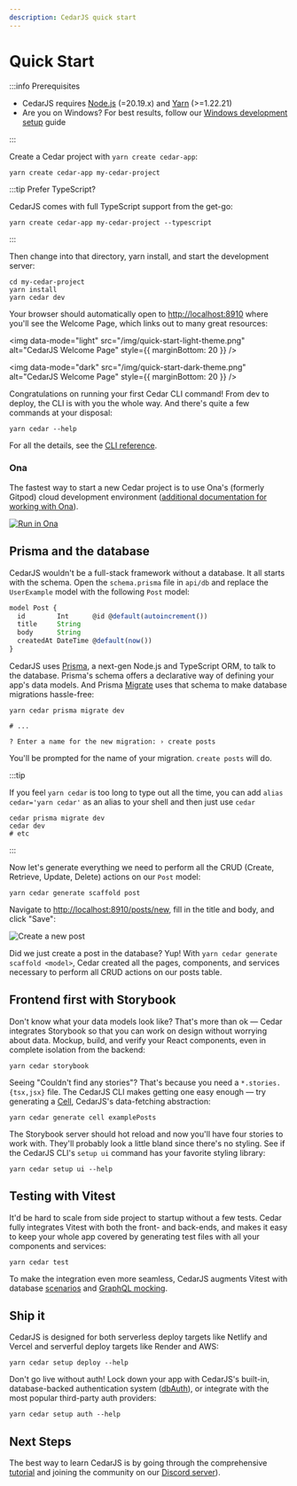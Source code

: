 ```yaml
---
description: CedarJS quick start
---
```


# Quick Start

:::info Prerequisites

- CedarJS requires [Node.js](https://nodejs.org/en/) (=20.19.x) and
  [Yarn](https://yarnpkg.com/) (>=1.22.21)
- Are you on Windows? For best results, follow our [Windows development
  setup](how-to/windows-development-setup.md) guide

:::

Create a Cedar project with `yarn create cedar-app`:

```
yarn create cedar-app my-cedar-project
```

:::tip Prefer TypeScript?

CedarJS comes with full TypeScript support from the get-go:

```
yarn create cedar-app my-cedar-project --typescript
```

:::

Then change into that directory, yarn install, and start the development server:

```
cd my-cedar-project
yarn install
yarn cedar dev
```

Your browser should automatically open to [http://localhost:8910](http://localhost:8910) where you'll see the Welcome Page, which links out to many great resources:

<img data-mode="light" src="/img/quick-start-light-theme.png" alt="CedarJS Welcome Page" style={{ marginBottom: 20 }} />

<img data-mode="dark" src="/img/quick-start-dark-theme.png" alt="CedarJS Welcome Page" style={{ marginBottom: 20 }} />

Congratulations on running your first Cedar CLI command!
From dev to deploy, the CLI is with you the whole way.
And there's quite a few commands at your disposal:

```
yarn cedar --help
```

For all the details, see the [CLI reference](cli-commands.md).

### Ona

The fastest way to start a new Cedar project is to use Ona's (formerly Gitpod) cloud development environment ([additional documentation for working with Ona](./how-to/using-ona)).

[![Run in Ona](https://ona.com/run-in-ona.svg)](https://app.ona.com/#https://github.com/cedarjs/starter)

## Prisma and the database

CedarJS wouldn't be a full-stack framework without a database. It all starts
with the schema. Open the `schema.prisma` file in `api/db` and replace the
`UserExample` model with the following `Post` model:

```js title="api/db/schema.prisma"
model Post {
  id        Int      @id @default(autoincrement())
  title     String
  body      String
  createdAt DateTime @default(now())
}
```

CedarJS uses [Prisma](https://www.prisma.io/), a next-gen Node.js and TypeScript
ORM, to talk to the database. Prisma's schema offers a declarative way of
defining your app's data models. And Prisma
[Migrate](https://www.prisma.io/migrate) uses that schema to make database
migrations hassle-free:

```
yarn cedar prisma migrate dev

# ...

? Enter a name for the new migration: › create posts
```

You'll be prompted for the name of your migration. `create posts` will do.

:::tip

If you feel `yarn cedar` is too long to type out all the time, you can add
`alias cedar='yarn cedar'` as an alias to your shell and then just use `cedar`

```
cedar prisma migrate dev
cedar dev
# etc
```

:::

Now let's generate everything we need to perform all the CRUD (Create, Retrieve, Update, Delete) actions on our `Post` model:

```
yarn cedar generate scaffold post
```

Navigate to [http://localhost:8910/posts/new](http://localhost:8910/posts/new), fill in the title and body, and click "Save":

<img src="https://user-images.githubusercontent.com/300/73028004-72262c00-3de9-11ea-8924-66d1cc1fceb6.png" alt="Create a new post" />

Did we just create a post in the database? Yup! With `yarn cedar generate scaffold <model>`, Cedar created all the pages, components, and services necessary to perform all CRUD actions on our posts table.

## Frontend first with Storybook

Don't know what your data models look like?
That's more than ok — Cedar integrates Storybook so that you can work on design without worrying about data.
Mockup, build, and verify your React components, even in complete isolation from the backend:

```
yarn cedar storybook
```

Seeing "Couldn't find any stories"?
That's because you need a `*.stories.{tsx,jsx}` file.
The CedarJS CLI makes getting one easy enough — try generating a [Cell](./cells), CedarJS's data-fetching abstraction:

```
yarn cedar generate cell examplePosts
```

The Storybook server should hot reload and now you'll have four stories to work with.
They'll probably look a little bland since there's no styling.
See if the CedarJS CLI's `setup ui` command has your favorite styling library:

```
yarn cedar setup ui --help
```

## Testing with Vitest

It'd be hard to scale from side project to startup without a few tests.
Cedar fully integrates Vitest with both the front- and back-ends, and makes it easy to keep your whole app covered by generating test files with all your components and services:

```
yarn cedar test
```

To make the integration even more seamless, CedarJS augments Vitest with database [scenarios](testing.md#scenarios) and [GraphQL mocking](testing.md#mocking-graphql-calls).

## Ship it

CedarJS is designed for both serverless deploy targets like Netlify and Vercel and serverful deploy targets like Render and AWS:

```
yarn cedar setup deploy --help
```

Don't go live without auth!
Lock down your app with CedarJS's built-in, database-backed authentication system ([dbAuth](authentication.md#self-hosted-auth-installation-and-setup)), or integrate with
the most popular third-party auth providers:

```
yarn cedar setup auth --help
```

## Next Steps

The best way to learn CedarJS is by going through the comprehensive [tutorial](tutorial/foreword.md) and joining the community on our [Discord server](https://cedarjs.com/discord)).
